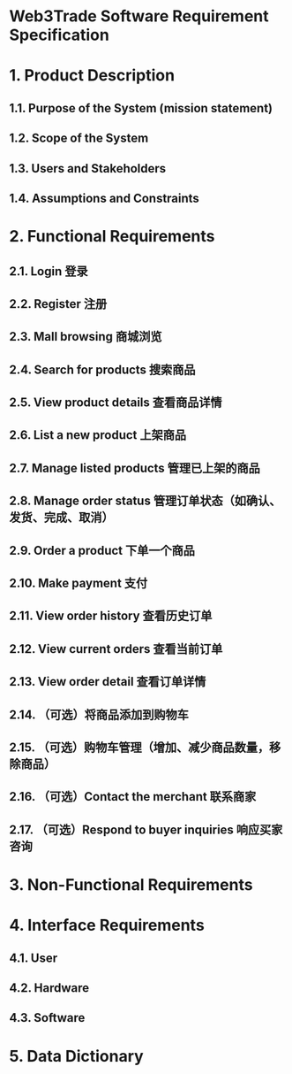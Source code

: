 # Web3Trade Software Requirement Specification

# 1. **Product Description**

## **1.1**. **Purpose of the System (mission statement)**

## **1.2.** **Scope of the System**

## **1.3.** **Users and Stakeholders**

## **1.4.** **Assumptions and Constraints**

# **2.** **Functional Requirements**

## 2.1. Login 登录

## 2.2. Register 注册

## 2.3. Mall browsing 商城浏览

## 2.4. Search for products 搜索商品

## 2.5. View product details 查看商品详情

## 2.6. List a new product 上架商品

## 2.7. Manage listed products 管理已上架的商品

## 2.8. Manage order status 管理订单状态（如确认、发货、完成、取消）

## 2.9. Order a product 下单一个商品

## 2.10. Make payment 支付

## 2.11. View order history 查看历史订单

## 2.12. View current orders 查看当前订单

## 2.13. View order detail 查看订单详情

## 2.14. （可选）将商品添加到购物车

## 2.15. （可选）购物车管理（增加、减少商品数量，移除商品）

## 2.16. （可选）Contact the merchant 联系商家

## 2.17. （可选）Respond to buyer inquiries 响应买家咨询

# **3.** **Non-Functional Requirements**

# **4.** **Interface Requirements**

## **4.1.** **User**

## **4.2.** **Hardware**

## **4.3.** **Software**

# **5.** **Data Dictionary**
